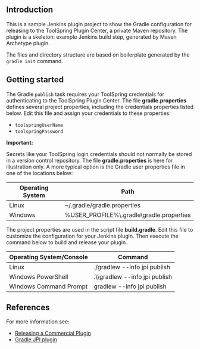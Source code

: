 ## Introduction

This is a sample Jenkins plugin project to show the Gradle configuration for releasing to the ToolSpring Plugin Center, a private Maven repository. The plugin is a skeleton: example Jenkins build step, generated by Maven Archetype plugin.

The files and directory structure are based on boilerplate generated by the `gradle init` command.

## Getting started

The Gradle `publish` task requires your ToolSpring credentials for authenticating to the ToolSpring Plugin Center. The file **gradle.properties** defines several project properties, including the credentials properties listed below. Edit this file and assign your credentials to these properties:

- `toolspringUserName`
- `toolspringPassword`

**Important:**

Secrets like your ToolSpring login credentials should not normally be stored in a version control repository. The file **gradle.properties** is here for illustration only. A more typical option is the Gradle user properties file in one of the locations below:

| Operating System | Path |
| - | - |
| Linux | ~/.gradle/gradle.properties |
| Windows | %USER_PROFILE%\\.gradle\\gradle.properties |

The project properties are used in the script file **build.gradle**. Edit this file to customize the configuration for your Jenkins plugin. Then execute the command below to build and release your plugin.

| Operating System/Console | Command |
| - | - |
| Linux | ./gradlew --info jpi publish |
| Windows PowerShell | .\\\gradlew --info jpi publish |
| Windows Command Prompt | gradlew --info jpi publish |

## References

For more information see:

- [Releasing a Commercial Plugin](https://toolspring.com/support/articles/publishers/publishers-jenkins/release-plugin-jenkins/)
- [Gradle JPI plugin](https://github.com/jenkinsci/gradle-jpi-plugin)

